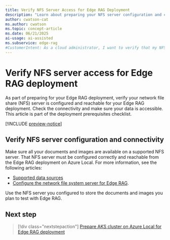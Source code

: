 ```yaml
---
title: Verify NFS Server Access for Edge RAG Deployment
description: "Learn about preparing your NFS server configuration and connectivity for Edge RAG deployment to make sure your data is accessible and ready."
author: cwatson-cat
ms.author: cwatson
ms.topic: concept-article
ms.date: 06/21/2025
ai-usage: ai-assisted
ms.subservice: edge-rag
#CustomerIntent: As a cloud administrator, I want to verify that my NFS server is configured and reachable for Edge RAG deployment so that my documents and images are accessible to the chat solution.
---
```


# Verify NFS server access for Edge RAG deployment

As part of preparing for your Edge RAG deployment, verify your network file share (NFS) server is configured and reachable for your Edge RAG deployment. Check the connectivity and make sure your data is accessible. This article is part of the deployment prerequisites checklist.

[!INCLUDE [preview-notice](includes/preview-notice.md)]

## Verify NFS server configuration and connectivity

Make sure all your documents and images are available on a supported NFS server. That NFS server must be configured correctly and reachable from the Edge RAG deployment on Azure Local. For more information, see the following articles:

- [Supported data sources](requirements.md#supported-data-sources) 
- [Configure the network file system server for Edge RAG](configure-nfs-server.md).

Use the NFS server you configured to store the documents and images you plan to test with Edge RAG.

## Next step

> [!div class="nextstepaction"]
> [Prepare AKS cluster on Azure Local for Edge RAG deployment](prepare-aks-cluster.md)